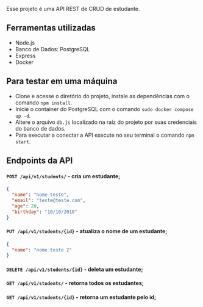 Esse projeto é uma API REST de CRUD de estudante.

## Ferramentas utilizadas

- Node.js
- Banco de Dados: PostgreSQL
- Express
- Docker

## Para testar em uma máquina

- Clone e acesse o diretório do projeto, instale as dependências com o comando `npm install`.
- Inicie o container do PostgreSQL com o comando `sudo docker compose up -d`.
- Altere o arquivo `db.js` localizado na raíz do projeto por suas credenciais do banco de dados.
- Para executar a conectar a API execute no seu terminal o comando `npm start`.

## Endpoints da API

#### `POST /api/v1/students/` - cria um estudante;

```json
{
  "name": "nome teste",
  "email": "teste@teste.com",
  "age": 20,
  "birthday": "10/10/2010"
}
```

#### `PUT /api/v1/students/{id}` - atualiza o nome de um estudante;

```json
{
  "name": "nome teste 2"
}
```

#### `DELETE /api/v1/students/{id}` - deleta um estudante;

#### `GET /api/v1/students/` - retorna todos os estudantes;

#### `GET /api/v1/students/{id}` - retorna um estudante pelo id;